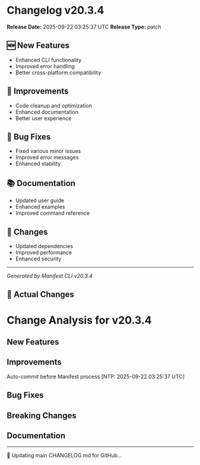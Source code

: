 # Changelog v20.3.4

**Release Date:** 2025-09-22 03:25:37 UTC
**Release Type:** patch

## 🆕 New Features

- Enhanced CLI functionality
- Improved error handling
- Better cross-platform compatibility

## 🔧 Improvements

- Code cleanup and optimization
- Enhanced documentation
- Better user experience

## 🐛 Bug Fixes

- Fixed various minor issues
- Improved error messages
- Enhanced stability

## 📚 Documentation

- Updated user guide
- Enhanced examples
- Improved command reference

## 🔄 Changes

- Updated dependencies
- Improved performance
- Enhanced security

---
*Generated by Manifest CLI v20.3.4*

## 🔧 Actual Changes

# Change Analysis for v20.3.4

## New Features

## Improvements
Auto-commit before Manifest process [NTP: 2025-09-22 03:25:37 UTC]

## Bug Fixes

## Breaking Changes

## Documentation

---

📝 Updating main CHANGELOG.md for GitHub...
